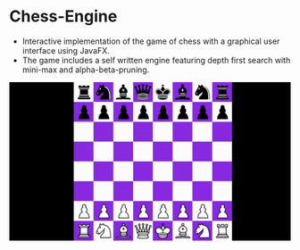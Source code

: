 # Chess-Engine
- Interactive implementation of the game of chess with a graphical user interface using JavaFX.
- The game includes a self written engine featuring depth first search with mini-max and alpha-beta-pruning.

![](https://github.com/Philxy/Chess-Engine/blob/main/chess.gif)
